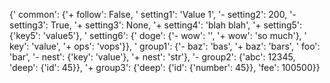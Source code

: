 {'  common': {'+ follow': False, '  setting1': 'Value 1', '- setting2': 200, '- setting3': True, '+ setting3': None, '+ setting4': 'blah blah', '+ setting5': {'key5': 'value5'}, '  setting6': {'  doge': {'- wow': '', '+ wow': 'so much'}, '  key': 'value', '+ ops': 'vops'}}, '  group1': {'- baz': 'bas', '+ baz': 'bars', '  foo': 'bar', '- nest': {'key': 'value'}, '+ nest': 'str'}, '- group2': {'abc': 12345, 'deep': {'id': 45}}, '+ group3': {'deep': {'id': {'number': 45}}, 'fee': 100500}}


